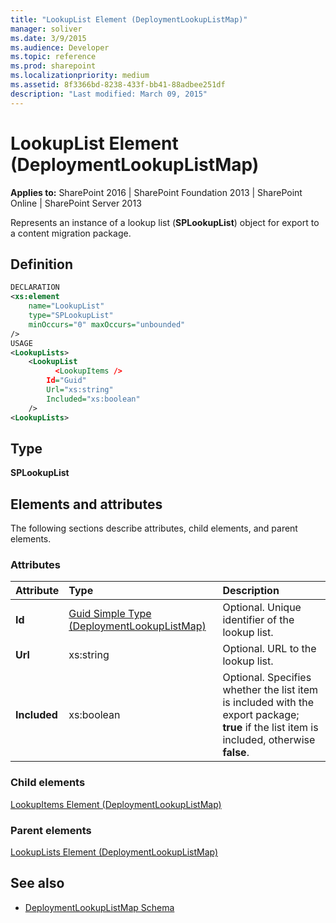```yaml
---
title: "LookupList Element (DeploymentLookupListMap)"
manager: soliver
ms.date: 3/9/2015
ms.audience: Developer
ms.topic: reference
ms.prod: sharepoint
ms.localizationpriority: medium
ms.assetid: 8f3366bd-8238-433f-bb41-88adbee251df
description: "Last modified: March 09, 2015"
---
```


# LookupList Element (DeploymentLookupListMap)

**Applies to:** SharePoint 2016 | SharePoint Foundation 2013 | SharePoint Online | SharePoint Server 2013
  
Represents an instance of a lookup list (**SPLookupList**) object for export to a content migration package.

## Definition

```XML
DECLARATION
<xs:element 
    name="LookupList" 
    type="SPLookupList" 
    minOccurs="0" maxOccurs="unbounded" 
/>
USAGE
<LookupLists>
    <LookupList
          <LookupItems />
        Id="Guid"
        Url="xs:string"
        Included="xs:boolean"
    />
<LookupLists>

```

## Type

**SPLookupList**
  
## Elements and attributes

The following sections describe attributes, child elements, and parent elements.

### Attributes

|**Attribute**|**Type**|**Description**|
|:-----|:-----|:-----|
|**Id** <br/> |[Guid Simple Type (DeploymentLookupListMap)](guid-simple-type-deploymentlookuplistmap.md) <br/> |Optional. Unique identifier of the lookup list.  <br/> |
|**Url** <br/> |xs:string  <br/> |Optional. URL to the lookup list.  <br/> |
|**Included** <br/> |xs:boolean  <br/> |Optional. Specifies whether the list item is included with the export package; **true** if the list item is included, otherwise **false**.  <br/> |
   
### Child elements

[LookupItems Element (DeploymentLookupListMap)](lookupitems-element-deploymentlookuplistmap.md)
   
### Parent elements

[LookupLists Element (DeploymentLookupListMap)](lookuplists-element-deploymentlookuplistmap.md)
   
## See also

- [DeploymentLookupListMap Schema](deploymentlookuplistmap-schema.md)

